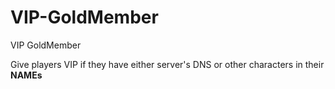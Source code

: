 # VIP-GoldMember
VIP GoldMember

Give players VIP if they have either server's DNS or other characters in their **NAMEs**
